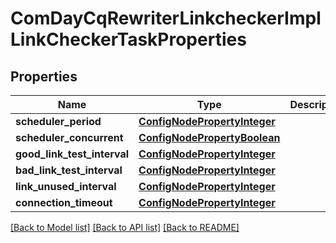 # ComDayCqRewriterLinkcheckerImplLinkCheckerTaskProperties

## Properties
Name | Type | Description | Notes
------------ | ------------- | ------------- | -------------
**scheduler_period** | [**ConfigNodePropertyInteger**](ConfigNodePropertyInteger.md) |  | [optional] 
**scheduler_concurrent** | [**ConfigNodePropertyBoolean**](ConfigNodePropertyBoolean.md) |  | [optional] 
**good_link_test_interval** | [**ConfigNodePropertyInteger**](ConfigNodePropertyInteger.md) |  | [optional] 
**bad_link_test_interval** | [**ConfigNodePropertyInteger**](ConfigNodePropertyInteger.md) |  | [optional] 
**link_unused_interval** | [**ConfigNodePropertyInteger**](ConfigNodePropertyInteger.md) |  | [optional] 
**connection_timeout** | [**ConfigNodePropertyInteger**](ConfigNodePropertyInteger.md) |  | [optional] 

[[Back to Model list]](../README.md#documentation-for-models) [[Back to API list]](../README.md#documentation-for-api-endpoints) [[Back to README]](../README.md)


